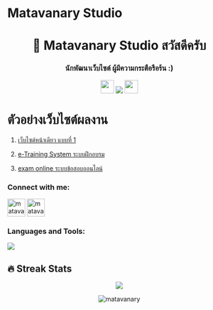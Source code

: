 # Matavanary Studio



<h1 align="center">👋 Matavanary Studio สวัสดีครับ</h1>
<h3 align="center">นักพัฒนาเว็บไซต์ ผู้มีความกระตือรือร้น :)</h3>

<p align="center"> 
  <img src="https://media.giphy.com/media/iY8CRBdQXODJSCERIr/giphy.gif" width="30px">
  <img src="https://komarev.com/ghpvc/?username=matavanary&label=จำนวนผู้เข้าชม&color=0e75b6&style=flat"/>
  <img src="https://media.giphy.com/media/iY8CRBdQXODJSCERIr/giphy.gif" width="30px"> 
</p>


<!-- <br>จำนวนผู้เข้าชม<br><img src="https://profile-counter.glitch.me/matavanary/count.svg" alt="matavanary" />
<br>
##  -->
# ตัวอย่างเว็บไซต์ผลงาน

1. [เว็บไซต์หน้าเดียว แบบที่ 1](https://github.com/matavanary/MY_PROJECT/tree/main/TOTAL/Matavanary001)

2. [e-Training System ระบบฝึกอบรม](https://github.com/ENOMBAN/MY_PROJECT/tree/main/TOTAL/e-Training%20System)

3. [exam online ระบบข้อสอบออนไลน์](https://github.com/ENOMBAN/MY_PROJECT/tree/main/TOTAL/exam%20online)

<h3 align="left">Connect with me:</h3>
<p align="left">
<a href="https://www.facebook.com/WebMatavanary" target="_blank"><img align="center" src="https://raw.githubusercontent.com/rahuldkjain/github-profile-readme-generator/master/src/images/icons/Social/facebook.svg" alt="matavanary" height="40" width="40" /></a>
<a href="https://lin.ee/CaaCtp3" target="blank"><img align="center" src="https://upload.wikimedia.org/wikipedia/commons/thumb/4/41/LINE_logo.svg/800px-LINE_logo.svg.png" alt="matavanary" height="40" width="40" /></a>
<!-- <a href="https://www.youtube.com/c/animationcoding" target="blank"><img align="center" src="https://raw.githubusercontent.com/rahuldkjain/github-profile-readme-generator/master/src/images/icons/Social/youtube.svg" alt="matavanary" height="30" width="40" /></a> -->
</p>

<h3 align="left">Languages and Tools:</h3>
<p align="left"> 
<!--   <a href="https://developer.android.com" target="_blank" rel="noreferrer">
  <img src="https://raw.githubusercontent.com/devicons/devicon/master/icons/android/android-original-wordmark.svg" alt="android" width="40" height="40"/> </a> 
  <a href="https://www.blender.org/" target="_blank" rel="noreferrer"> 
  <img src="https://download.blender.org/branding/community/blender_community_badge_white.svg" alt="blender" width="40" height="40"/> </a> 
  <a href="https://www.w3schools.com/cs/" target="_blank" rel="noreferrer"> 
  <img src="https://raw.githubusercontent.com/devicons/devicon/master/icons/csharp/csharp-original.svg" alt="csharp" width="40" height="40"/> </a>  -->
  <img src="https://skillicons.dev/icons?i=html,css,js,jquery,mysql,php,github,figma,vscode,ps,pr" />
<!--   <a href="#" target="_blank" rel="noreferrer"><img src="https://github.com/matavanary/MY_PROJECT/blob/main/PNG/1-HTML.png" alt="html" width="50" height="60"/> </a> 
  <a href="#" target="_blank" rel="noreferrer"><img src="https://github.com/matavanary/MY_PROJECT/blob/main/PNG/2-CSS.png" width="50" height="60"/> </a> 
  <a href="#" target="_blank" rel="noreferrer"><img src="https://github.com/matavanary/MY_PROJECT/blob/main/PNG/3-JS.png" width="50" height="60"/> </a> 
  <a href="#" target="_blank" rel="noreferrer"><img src="https://github.com/matavanary/MY_PROJECT/blob/main/PNG/4-BOOTSTRAP.png" width="50" height="60"/> </a> 
  <a href="#" target="_blank" rel="noreferrer"><img src="https://github.com/matavanary/MY_PROJECT/blob/main/PNG/5-PHP.png" width="50" height="60"/> </a> 
  <a href="#" target="_blank" rel="noreferrer"><img src="https://github.com/matavanary/MY_PROJECT/blob/main/PNG/6-MYSQL.png" width="50" height="60"/> </a> 
  <a href="#" target="_blank" rel="noreferrer"><img src="https://github.com/matavanary/MY_PROJECT/blob/main/PNG/7-PS.png" width="50" height="60"/> </a>  -->
<!--   <a href="https://www.figma.com/" target="_blank" rel="noreferrer"> 
  <img src="https://www.vectorlogo.zone/logos/figma/figma-icon.svg" alt="figma" width="40" height="40"/> </a>  -->
<!--   <a href="https://www.adobe.com/in/products/illustrator.html" target="_blank" rel="noreferrer"> 
  <img src="https://www.vectorlogo.zone/logos/adobe_illustrator/adobe_illustrator-icon.svg" alt="illustrator" width="40" height="40"/> </a>  -->
<!--   <a href="https://www.java.com" target="_blank" rel="noreferrer"> 
  <img src="https://raw.githubusercontent.com/devicons/devicon/master/icons/java/java-original.svg" alt="java" width="40" height="40"/> </a>  -->
<!--   <a href="https://www.photoshop.com/en" target="_blank" rel="noreferrer"> 
  <img src="https://raw.githubusercontent.com/devicons/devicon/master/icons/photoshop/photoshop-line.svg" alt="photoshop" width="40" height="40"/> </a>  -->
<!--   <a href="https://www.python.org" target="_blank" rel="noreferrer"><img src="https://raw.githubusercontent.com/devicons/devicon/master/icons/python/python-original.svg" alt="python" width="40" height="40"/> </a> 
  <a href="https://reactjs.org/" target="_blank" rel="noreferrer"><img src="https://raw.githubusercontent.com/devicons/devicon/master/icons/react/react-original-wordmark.svg" alt="react" width="40" height="40"/> </a> 
  <a href="https://unity.com/" target="_blank" rel="noreferrer"><img src="https://www.vectorlogo.zone/logos/unity3d/unity3d-icon.svg" alt="unity" width="40" height="40"/> </a>  -->
</p>

## 🔥 Streak Stats
<p align="center">
  <img src="https://github-readme-streak-stats.herokuapp.com/?user=matavanary&theme=dark&date_format=M%20j%5B%2C%20Y%5D&border=FF4500&ring=FF4500&currStreakNum=F1F1F1&sideNums=E2E0DE&currStreakLabel=FF4E01&sideLabels=FF5600&stroke=FF4500&fire=FE4906&dates=E5E5E5)](https://git.io/streak-stats" />
</p>


<p align="center"><img src="https://github-readme-stats.vercel.app/api?username=matavanary&theme=midnight-purple&show_icons=true&include_all_commits=true&count_private=true&hide=issues" alt="matavanary"/>
</p>
